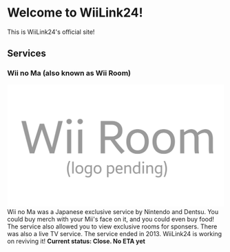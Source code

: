 # Welcome to WiiLink24!

This is WiiLink24's official site!

## Services
### Wii no Ma (also known as Wii Room)
![Wii Room](img/wiiroomlogo_pending.png)
Wii no Ma was a Japanese exclusive service by Nintendo and Dentsu. You could buy merch with your Mii's face on it, and you could even buy food! The service also allowed you to view exclusive rooms for sponsers. There was also a live TV service. The service ended in 2013. WiiLink24 is working on reviving it!
**Current status: Close. No ETA yet**
